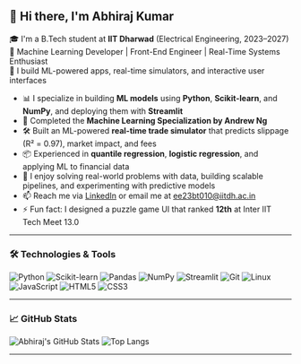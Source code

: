## 👋 Hi there, I'm Abhiraj Kumar

🎓 I'm a B.Tech student at **IIT Dharwad** (Electrical Engineering, 2023–2027)  
🤖 Machine Learning Developer | Front-End Engineer | Real-Time Systems Enthusiast  
📍 I build ML-powered apps, real-time simulators, and interactive user interfaces

- 📊 I specialize in building **ML models** using **Python**, **Scikit-learn**, and **NumPy**, and deploying them with **Streamlit**
- 🔬 Completed the **Machine Learning Specialization by Andrew Ng**
- 🛠️ Built an ML-powered **real-time trade simulator** that predicts slippage (R² = 0.97), market impact, and fees
- 📦 Experienced in **quantile regression**, **logistic regression**, and applying ML to financial data
- 🧠 I enjoy solving real-world problems with data, building scalable pipelines, and experimenting with predictive models
- 📫 Reach me via [LinkedIn](https://www.linkedin.com/in/abhiraj-kumar-540b37294/) or email me at [ee23bt010@iitdh.ac.in](mailto:ee23bt010@iitdh.ac.in)
- ⚡ Fun fact: I designed a puzzle game UI that ranked **12th** at Inter IIT Tech Meet 13.0

---

### 🛠️ Technologies & Tools

![Python](https://img.shields.io/badge/Python-3776AB?style=for-the-badge&logo=python&logoColor=white)
![Scikit-learn](https://img.shields.io/badge/Scikit--learn-F7931E?style=for-the-badge&logo=scikit-learn&logoColor=white)
![Pandas](https://img.shields.io/badge/Pandas-150458?style=for-the-badge&logo=pandas&logoColor=white)
![NumPy](https://img.shields.io/badge/Numpy-013243?style=for-the-badge&logo=numpy&logoColor=white)
![Streamlit](https://img.shields.io/badge/Streamlit-FF4B4B?style=for-the-badge&logo=streamlit&logoColor=white)
![Git](https://img.shields.io/badge/Git-F05032?style=for-the-badge&logo=git&logoColor=white)
![Linux](https://img.shields.io/badge/Linux-FCC624?style=for-the-badge&logo=linux&logoColor=black)
![JavaScript](https://img.shields.io/badge/JavaScript-F7DF1E?style=for-the-badge&logo=javascript&logoColor=black)
![HTML5](https://img.shields.io/badge/HTML5-E34F26?style=for-the-badge&logo=html5&logoColor=white)
![CSS3](https://img.shields.io/badge/CSS3-1572B6?style=for-the-badge&logo=css3&logoColor=white)

---

### 📈 GitHub Stats

![Abhiraj's GitHub Stats](https://github-readme-stats.vercel.app/api?username=Legend-195&show_icons=true&theme=radical)
![Top Langs](https://github-readme-stats.vercel.app/api/top-langs/?username=Legend-195&layout=compact&theme=radical)

---
